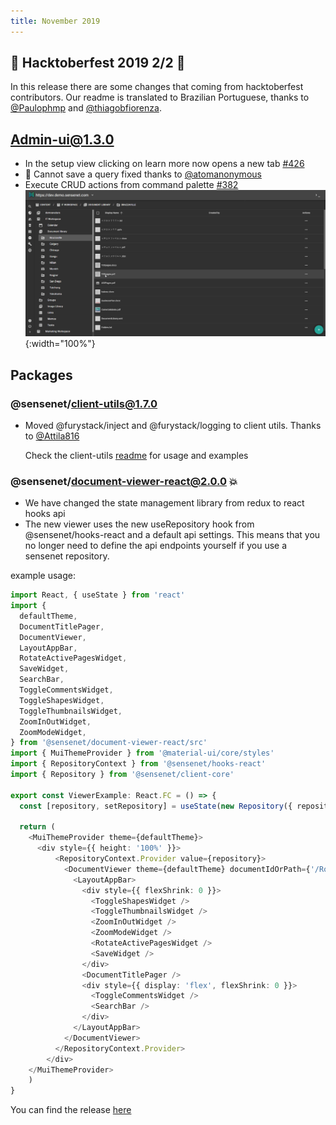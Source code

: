 ```yaml
---
title: November 2019
---
```


## 🎃 Hacktoberfest 2019 2/2 🎃

In this release there are some changes that coming from hacktoberfest contributors. Our readme is translated to Brazilian Portuguese, thanks to [@Paulophmp](https://github.com/Paulophmp) and [@thiagobfiorenza](https://github.com/thiagobfiorenza). 

## Admin-ui@1.3.0

- In the setup view clicking on learn more now opens a new tab [#426](https://github.com/sensenet/sn-client/issues/426)
- 🐛 Cannot save a query fixed thanks to [@atomanonymous](https://github.com/atomanonymous)
- Execute CRUD actions from command palette [#382](https://github.com/SenseNet/sn-client/issues/382)
![Load action](/img/posts/load.gif "Load action"){:width="100%"}

## Packages

### @sensenet/client-utils@1.7.0

- Moved @furystack/inject and @furystack/logging to client utils. Thanks to [@Attila816](https://github.com/Attila816)

  Check the client-utils [readme](https://github.com/SenseNet/sn-client/tree/develop/packages/sn-client-utils) for usage and examples

### @sensenet/document-viewer-react@2.0.0 💥

- We have changed the state management library from redux to react hooks api
- The new viewer uses the new useRepository hook from @sensenet/hooks-react and a default api settings. This means that you no longer need to define the api endpoints yourself if you use a sensenet repository.

example usage:

```Typescript
import React, { useState } from 'react'
import {
  defaultTheme,
  DocumentTitlePager,
  DocumentViewer,
  LayoutAppBar,
  RotateActivePagesWidget,
  SaveWidget,
  SearchBar,
  ToggleCommentsWidget,
  ToggleShapesWidget,
  ToggleThumbnailsWidget,
  ZoomInOutWidget,
  ZoomModeWidget,
} from '@sensenet/document-viewer-react/src'
import { MuiThemeProvider } from '@material-ui/core/styles'
import { RepositoryContext } from '@sensenet/hooks-react'
import { Repository } from '@sensenet/client-core'

export const ViewerExample: React.FC = () => {
  const [repository, setRepository] = useState(new Repository({ repositoryUrl: hostName }))

  return (
    <MuiThemeProvider theme={defaultTheme}>
      <div style={{ height: '100%' }}>
          <RepositoryContext.Provider value={repository}>
            <DocumentViewer theme={defaultTheme} documentIdOrPath={'/Root/Content/IT/Document_Library/Brazzaville/100pages.pdf'}>
              <LayoutAppBar>
                <div style={{ flexShrink: 0 }}>
                  <ToggleShapesWidget />
                  <ToggleThumbnailsWidget />
                  <ZoomInOutWidget />
                  <ZoomModeWidget />
                  <RotateActivePagesWidget />
                  <SaveWidget />
                </div>
                <DocumentTitlePager />
                <div style={{ display: 'flex', flexShrink: 0 }}>
                  <ToggleCommentsWidget />
                  <SearchBar />
                </div>
              </LayoutAppBar>
            </DocumentViewer>
          </RepositoryContext.Provider>
        </div>
    </MuiThemeProvider>
    )
}
```

You can find the release [here](https://github.com/SenseNet/sn-client/releases/tag/2019-11-13)
